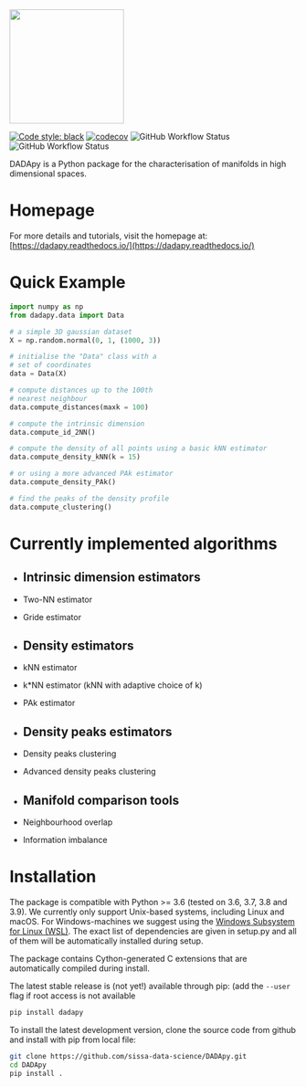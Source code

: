 <img src="https://raw.githubusercontent.com/sissa-data-science/DADApy/master/logo/logo_1_horizontal_v2.jpg" width="200">

[![Code style: black](https://img.shields.io/badge/code%20style-black-000000.svg)](https://github.com/psf/black)
[![codecov](https://codecov.io/gh/sissa-data-science/DADApy/branch/develop/graph/badge.svg?token=X4M0KWAPO5)](https://codecov.io/gh/sissa-data-science/DADApy)
![GitHub Workflow Status](https://img.shields.io/github/workflow/status/sissa-data-science/dadapy/test?label=test)
![GitHub Workflow Status](https://img.shields.io/github/workflow/status/sissa-data-science/dadapy/lint?label=lint)

DADApy is a Python package for the characterisation of manifolds in high dimensional spaces.


# Homepage
For more details and tutorials, visit the homepage at:
[https://dadapy.readthedocs.io/](https://dadapy.readthedocs.io/)

# Quick Example

```python
import numpy as np
from dadapy.data import Data

# a simple 3D gaussian dataset
X = np.random.normal(0, 1, (1000, 3))

# initialise the "Data" class with a
# set of coordinates
data = Data(X)

# compute distances up to the 100th
# nearest neighbour
data.compute_distances(maxk = 100)

# compute the intrinsic dimension
data.compute_id_2NN()

# compute the density of all points using a basic kNN estimator
data.compute_density_kNN(k = 15)

# or using a more advanced PAk estimator
data.compute_density_PAk()

# find the peaks of the density profile
data.compute_clustering()
```

# Currently implemented algorithms

- Intrinsic dimension estimators
	 - 
- Two-NN estimator
- Gride estimator
	
- Density estimators
	- 
-  kNN estimator
- k*NN estimator (kNN with adaptive choice of k)
- PAk estimator

- Density peaks estimators
	- 
-  Density peaks clustering
- Advanced density peaks clustering

- Manifold comparison tools
	- 
- Neighbourhood overlap
- Information imbalance 


# Installation
The package is compatible with Python >= 3.6 (tested on 3.6, 3.7, 3.8 and 3.9). We currently only support Unix-based systems, including Linux and macOS. 
For Windows-machines we suggest using the [Windows Subsystem for Linux (WSL)](https://en.wikipedia.org/wiki/Windows_Subsystem_for_Linux).
The exact list of dependencies are given in setup.py and all of them will be automatically installed during setup.

The package contains Cython-generated C extensions that are automatically compiled during install. 

The latest stable release is (not yet!) available through pip: (add the `--user` flag if root access is not available

```sh
pip install dadapy
```

To install the latest development version, clone the source code from github
and install with pip from local file:

```sh
git clone https://github.com/sissa-data-science/DADApy.git
cd DADApy
pip install .
```
